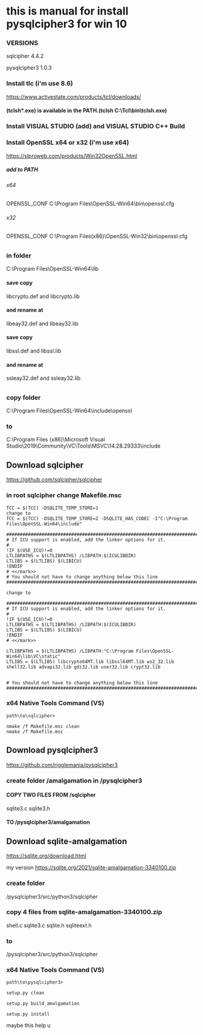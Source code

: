 # this is manual for install pysqlcipher3 for win 10
### VERSIONS
sqlcipher 4.4.2

pysqlcipher3 1.0.3

### Install tlc (i'm use 8.6)
https://www.activestate.com/products/tcl/downloads/  
#### (tclsh*.exe) is available in the PATH.(tclsh C:\Tcl\bin\tclsh.exe)



### Install VISUAL STUDIO (add) and VISUAL STUDIO C++ Build



### Install OpenSSL x64 or x32 (i'm use x64)
https://slproweb.com/products/Win32OpenSSL.html


##### add to PATH
###### x64
OPENSSL_CONF C:\Program Files\OpenSSL-Win64\bin\openssl.cfg
###### x32
OPENSSL_CONF C:\Program Files(x86)\OpenSSL-Win32\bin\openssl.cfg
######
### in folder 
C:\Program Files\OpenSSL-Win64\lib
#### save copy 
libcrypto.def and libcrypto.lib 
#### and rename at 
libeay32.def and libeay32.lib 

#### save copy
libssl.def and libssl.lib 
#### and rename at 
ssleay32.def and ssleay32.lib

######
### copy folder 
C:\Program Files\OpenSSL-Win64\include\openssl 
### to 
C:\Program Files (x86)\Microsoft Visual Studio\2019\Community\VC\Tools\MSVC\14.28.29333\include





## Download sqlcipher
https://github.com/sqlcipher/sqlcipher

### in root sqlcipher change Makefile.msc



    TCC = $(TCC) -DSQLITE_TEMP_STORE=1 
    change to
    TCC = $(TCC) -DSQLITE_TEMP_STORE=2 -DSQLITE_HAS_CODEC -I"C:\Program Files\OpenSSL-Win64\include"
    
    ###############################################################################
    # If ICU support is enabled, add the linker options for it.
    #
    !IF $(USE_ICU)!=0
    LTLIBPATHS = $(LTLIBPATHS) /LIBPATH:$(ICULIBDIR)
    LTLIBS = $(LTLIBS) $(LIBICU)
    !ENDIF
    # <</mark>>
    # You should not have to change anything below this line
    ###############################################################################

    change to

    ###############################################################################
    # If ICU support is enabled, add the linker options for it.
    #
    !IF $(USE_ICU)!=0
    LTLIBPATHS = $(LTLIBPATHS) /LIBPATH:$(ICULIBDIR)
    LTLIBS = $(LTLIBS) $(LIBICU)
    !ENDIF
    # <</mark>>

    LTLIBPATHS = $(LTLIBPATHS) /LIBPATH:"C:\Program Files\OpenSSL-Win64\lib\VC\static"
    LTLIBS = $(LTLIBS) libcrypto64MT.lib libssl64MT.lib ws2_32.lib shell32.lib advapi32.lib gdi32.lib user32.lib crypt32.lib


    # You should not have to change anything below this line
    ###############################################################################


### x64 Native Tools Command (VS)
    path\to\sqlcipher>
    
    nmake /f Makefile.msc clean
    nmake /f Makefile.msc



## Download pysqlcipher3
https://github.com/rigglemania/pysqlcipher3
### create folder /amalgamation in /pysqlcipher3

#### COPY TWO FILES FROM /sqlcipher
sqlite3.c sqlite3.h
#### TO /pysqlcipher3/amalgamation

## Download sqlite-amalgamation
https://sqlite.org/download.html

my version https://sqlite.org/2021/sqlite-amalgamation-3340100.zip

### create folder 
/pysqlcipher3/src/python3/sqlcipher

### copy 4 files from sqlite-amalgamation-3340100.zip  
shell.c sqlite3.c sqlite.h sqliteext.h
### to 
/pysqlcipher3/src/python3/sqlcipher	

### x64 Native Tools Command (VS)
    path\to\pysqlcipher3>

    setup.py clean  

    setup.py build_amalgamation

    setup.py install

maybe this help u
